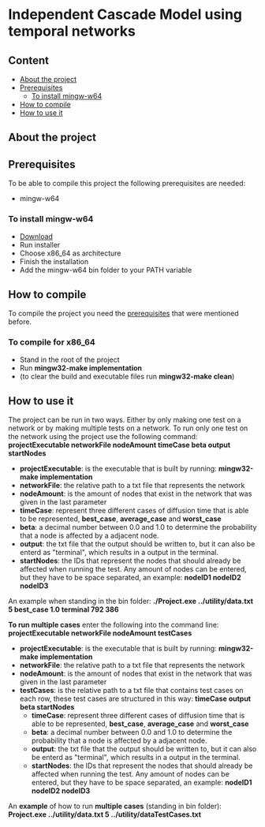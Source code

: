 # Independent Cascade Model using temporal networks

## Content
  - [About the project](#about-the-project)
  - [Prerequisites](#prerequisites)
    - [To install mingw-w64](#to-install-mingw-w64)
  - [How to compile](#how-to-compile)
  - [How to use it](#how-to-use-it)

## About the project

## Prerequisites
To be able to compile this project the following prerequisites are needed:
- mingw-w64

### To install mingw-w64
- [Download](http://mingw-w64.org/doku.php/download)
- Run installer
- Choose x86_64 as architecture
- Finish the installation
- Add the mingw-w64 bin folder to your PATH variable

## How to compile
To compile the project you need the [prerequisites](#prerequisites) that were mentioned before. 
### To compile for x86_64
- Stand in the root of the project
- Run **mingw32-make implementation**
- (to clear the build and executable files run **mingw32-make clean**)

## How to use it
The project can be run in two ways. Either by only making one test on a network or by making multiple tests on a network.
To run only one test on the network using the project use the following command:
**projectExecutable networkFile nodeAmount timeCase beta output startNodes**

- **projectExecutable**: is the executable that is built by running: **mingw32-make implementation**
- **networkFile**: the relative path to a txt file that represents the network
- **nodeAmount**: is the amount of nodes that exist in the network that was given in the last parameter
- **timeCase**: represent three different cases of diffusion time that is able to be represented, **best_case**, **average_case** and **worst_case**
- **beta**: a decimal number between 0.0 and 1.0 to determine the probability that a node is affected by a adjacent node.
- **output**: the txt file that the output should be written to, but it can also be enterd as "terminal", which results in a output in the terminal.
- **startNodes**: the IDs that represent the nodes that should already be affected when running the test. Any amount of nodes can be entered, but they have to be space separated, an example: **nodeID1 nodeID2 nodeID3**

An example when standing in the bin folder: **./Project.exe ../utility/data.txt 5 best_case 1.0 terminal 792 386**

**To run multiple cases** enter the following into the command line: **projectExecutable networkFile nodeAmount testCases**

- **projectExecutable**: is the executable that is built by running: **mingw32-make implementation**
- **networkFile**: the relative path to a txt file that represents the network
- **nodeAmount**: is the amount of nodes that exist in the network that was given in the last parameter
- **testCases**: is the relative path to a txt file that contains test cases on each row, these test cases are structured in this way: **timeCase output beta startNodes**
  - **timeCase**: represent three different cases of diffusion time that is able to be represented, **best_case**, **average_case** and **worst_case**
  - **beta**: a decimal number between 0.0 and 1.0 to determine the probability that a node is affected by a adjacent node.
  - **output**: the txt file that the output should be written to, but it can also be enterd as "terminal", which results in a output in the terminal.
  - **startNodes**: the IDs that represent the nodes that should already be affected when running the test. Any amount of nodes can be entered, but they have to be space separated, an example: **nodeID1 nodeID2 nodeID3**



An **example** of how to run **multiple cases** (standing in bin folder): **Project.exe ../utility/data.txt 5 ../utility/dataTestCases.txt**